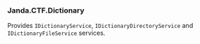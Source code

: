 ### Janda.CTF.Dictionary

Provides `IDictionaryService`, `IDictionaryDirectoryService` and `IDictionaryFileService` services. 

